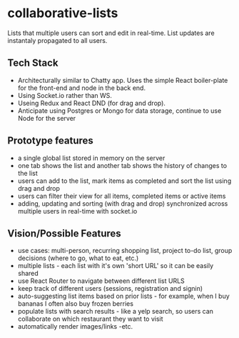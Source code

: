 # collaborative-lists

Lists that multiple users can sort and edit in real-time.  List updates are instantaly propagated to all users.

## Tech Stack
- Architecturally similar to Chatty app.  Uses the simple React boiler-plate for the front-end and node in the back end.
- Using Socket.io rather than WS.
- Useing Redux and React DND (for drag and drop).
- Anticipate using Postgres or Mongo for data storage, continue to use Node for the server

## Prototype features
- a single global list stored in memory on the server
- one tab shows the list and another tab shows the history of changes to the list
- users can add to the list, mark items as completed and sort the list using drag and drop
- users can filter their view for all items, completed items or active items
- adding, updating and sorting (with drag and drop) synchronized across multiple users in real-time with socket.io

## Vision/Possible Features
- use cases: multi-person, recurring shopping list, project to-do list, group decisions (where to go, what to eat, etc.)
- multiple lists - each list with it's own 'short URL' so it can be easily shared
- use React Router to navigate between different list URLS
- keep track of different users (sessions, registration and signin)
- auto-suggesting list items based on prior lists - for example, when I buy bananas I often also buy frozen berries
- populate lists with search results - like a yelp search, so users can collaborate on which restaurant they want to visit
- automatically render images/links -etc.
